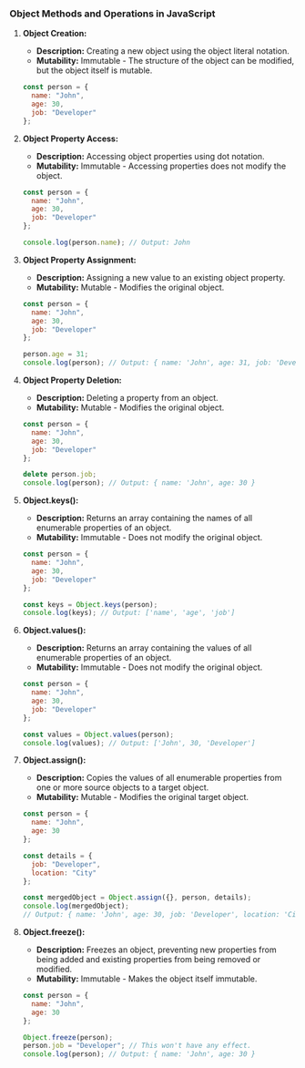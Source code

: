 ### Object Methods and Operations in JavaScript

1. **Object Creation:**
   - **Description:** Creating a new object using the object literal notation.
   - **Mutability:** Immutable - The structure of the object can be modified, but the object itself is mutable.

   ```javascript
   const person = {
     name: "John",
     age: 30,
     job: "Developer"
   };
   ```

2. **Object Property Access:**
   - **Description:** Accessing object properties using dot notation.
   - **Mutability:** Immutable - Accessing properties does not modify the object.

   ```javascript
   const person = {
     name: "John",
     age: 30,
     job: "Developer"
   };

   console.log(person.name); // Output: John
   ```

3. **Object Property Assignment:**
   - **Description:** Assigning a new value to an existing object property.
   - **Mutability:** Mutable - Modifies the original object.

   ```javascript
   const person = {
     name: "John",
     age: 30,
     job: "Developer"
   };

   person.age = 31;
   console.log(person); // Output: { name: 'John', age: 31, job: 'Developer' }
   ```

4. **Object Property Deletion:**
   - **Description:** Deleting a property from an object.
   - **Mutability:** Mutable - Modifies the original object.

   ```javascript
   const person = {
     name: "John",
     age: 30,
     job: "Developer"
   };

   delete person.job;
   console.log(person); // Output: { name: 'John', age: 30 }
   ```

5. **Object.keys():**
   - **Description:** Returns an array containing the names of all enumerable properties of an object.
   - **Mutability:** Immutable - Does not modify the original object.

   ```javascript
   const person = {
     name: "John",
     age: 30,
     job: "Developer"
   };

   const keys = Object.keys(person);
   console.log(keys); // Output: ['name', 'age', 'job']
   ```

6. **Object.values():**
   - **Description:** Returns an array containing the values of all enumerable properties of an object.
   - **Mutability:** Immutable - Does not modify the original object.

   ```javascript
   const person = {
     name: "John",
     age: 30,
     job: "Developer"
   };

   const values = Object.values(person);
   console.log(values); // Output: ['John', 30, 'Developer']
   ```

7. **Object.assign():**
   - **Description:** Copies the values of all enumerable properties from one or more source objects to a target object.
   - **Mutability:** Mutable - Modifies the original target object.

   ```javascript
   const person = {
     name: "John",
     age: 30
   };

   const details = {
     job: "Developer",
     location: "City"
   };

   const mergedObject = Object.assign({}, person, details);
   console.log(mergedObject);
   // Output: { name: 'John', age: 30, job: 'Developer', location: 'City' }
   ```

8. **Object.freeze():**
   - **Description:** Freezes an object, preventing new properties from being added and existing properties from being removed or modified.
   - **Mutability:** Immutable - Makes the object itself immutable.

   ```javascript
   const person = {
     name: "John",
     age: 30
   };

   Object.freeze(person);
   person.job = "Developer"; // This won't have any effect.
   console.log(person); // Output: { name: 'John', age: 30 }
   ```
